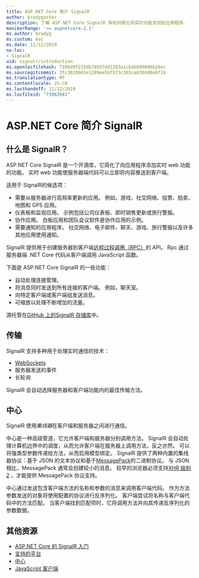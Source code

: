 ```yaml
---
title: ASP.NET Core 简介 SignalR
author: bradygaster
description: 了解 ASP.NET Core SignalR 库如何简化将实时功能添加到应用程序。
monikerRange: '>= aspnetcore-2.1'
ms.author: bradyg
ms.custom: mvc
ms.date: 11/12/2019
no-loc:
- SignalR
uid: signalr/introduction
ms.openlocfilehash: 7108d9f223db78937dd1203a1cb4b890006b20ec
ms.sourcegitcommit: 3fc3020961e1289ee5bf5f3c365ce8304d8ebf19
ms.translationtype: MT
ms.contentlocale: zh-CN
ms.lasthandoff: 11/12/2019
ms.locfileid: "73963941"
---
```

# <a name="introduction-to-aspnet-core-opno-locsignalr"></a>ASP.NET Core 简介 SignalR

## <a name="what-is-opno-locsignalr"></a>什么是 SignalR？

ASP.NET Core SignalR 是一个开源库，它简化了向应用程序添加实时 web 功能的功能。 实时 web 功能使服务器端代码可以立即将内容推送到客户端。

适用于 SignalR的候选项：

* 需要从服务器进行高频率更新的应用。 例如，游戏、社交网络、投票、拍卖、地图和 GPS 应用。
* 仪表板和监视应用。 示例包括公司仪表板、即时销售更新或旅行警报。
* 协作应用。 白板应用和团队会议软件是协作应用的示例。
* 需要通知的应用程序。 社交网络、电子邮件、聊天、游戏、旅行警报以及许多其他应用使用通知。

SignalR 提供用于创建服务器到客户端[远程过程调用（RPC）](https://wikipedia.org/wiki/Remote_procedure_call)的 API。 Rpc 通过服务器端 .NET Core 代码从客户端调用 JavaScript 函数。

下面是 ASP.NET Core SignalR 的一些功能：

* 自动处理连接管理。
* 将消息同时发送到所有连接的客户端。 例如，聊天室。
* 向特定客户端或客户端组发送消息。
* 可缩放以处理不断增加的流量。

源托管在[GitHub 上的SignalR 存储库](https://github.com/aspnet/AspNetCore/tree/master/src/SignalR)中。

## <a name="transports"></a>传输

SignalR 支持多种用于处理实时通信的技术：

* [WebSockets](https://tools.ietf.org/html/rfc7118)
* 服务器发送的事件
* 长轮询

SignalR 会自动选择服务器和客户端功能内的最佳传输方法。

## <a name="hubs"></a>中心

SignalR 使用*集线器*在客户端和服务器之间进行通信。

中心是一种高级管道，它允许客户端和服务器分别调用方法。 SignalR 会自动处理计算机边界中的调度，从而允许客户端在服务器上调用方法，反之亦然。 可以将强类型参数传递给方法，从而启用模型绑定。 SignalR 提供了两种内置的集线器协议：基于 JSON 的文本协议和基于[MessagePack](https://msgpack.org/)的二进制协议。  与 JSON 相比，MessagePack 通常会创建较小的消息。 较早的浏览器必须支持[XHR 级别 2](https://caniuse.com/#feat=xhr2) ，才能提供 MessagePack 协议支持。

中心通过发送包含客户端方法的名称和参数的消息来调用客户端代码。 作为方法参数发送的对象将使用配置的协议进行反序列化。 客户端尝试将名称与客户端代码中的方法匹配。 当客户端找到匹配项时，它将调用方法并向其传递反序列化的参数数据。

## <a name="additional-resources"></a>其他资源

* [ASP.NET Core 的 SignalR 入门](xref:tutorials/signalr)
* [支持的平台](xref:signalr/supported-platforms)
* [中心](xref:signalr/hubs)
* [JavaScript 客户端](xref:signalr/javascript-client)
